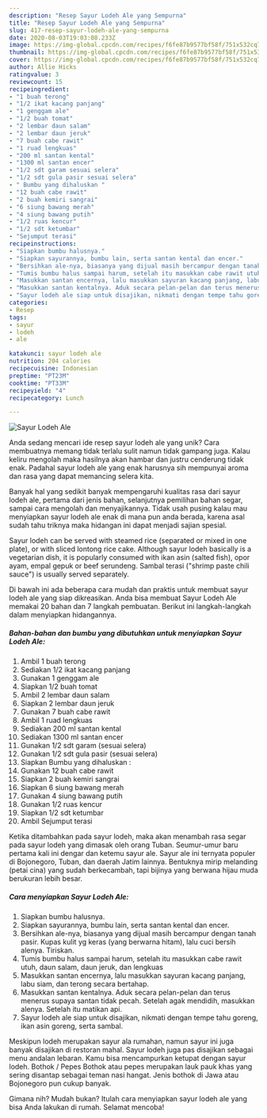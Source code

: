 ```yaml
---
description: "Resep Sayur Lodeh Ale yang Sempurna"
title: "Resep Sayur Lodeh Ale yang Sempurna"
slug: 417-resep-sayur-lodeh-ale-yang-sempurna
date: 2020-08-03T19:03:08.233Z
image: https://img-global.cpcdn.com/recipes/f6fe87b9577bf58f/751x532cq70/sayur-lodeh-ale-foto-resep-utama.jpg
thumbnail: https://img-global.cpcdn.com/recipes/f6fe87b9577bf58f/751x532cq70/sayur-lodeh-ale-foto-resep-utama.jpg
cover: https://img-global.cpcdn.com/recipes/f6fe87b9577bf58f/751x532cq70/sayur-lodeh-ale-foto-resep-utama.jpg
author: Allie Hicks
ratingvalue: 3
reviewcount: 15
recipeingredient:
- "1 buah terong"
- "1/2 ikat kacang panjang"
- "1 genggam ale"
- "1/2 buah tomat"
- "2 lembar daun salam"
- "2 lembar daun jeruk"
- "7 buah cabe rawit"
- "1 ruad lengkuas"
- "200 ml santan kental"
- "1300 ml santan encer"
- "1/2 sdt garam sesuai selera"
- "1/2 sdt gula pasir sesuai selera"
- " Bumbu yang dihaluskan "
- "12 buah cabe rawit"
- "2 buah kemiri sangrai"
- "6 siung bawang merah"
- "4 siung bawang putih"
- "1/2 ruas kencur"
- "1/2 sdt ketumbar"
- "Sejumput terasi"
recipeinstructions:
- "Siapkan bumbu halusnya."
- "Siapkan sayurannya, bumbu lain, serta santan kental dan encer."
- "Bersihkan ale-nya, biasanya yang dijual masih bercampur dengan tanah pasir. Kupas kulit yg keras (yang berwarna hitam), lalu cuci bersih alenya. Tiriskan."
- "Tumis bumbu halus sampai harum, setelah itu masukkan cabe rawit utuh, daun salam, daun jeruk, dan lengkuas"
- "Masukkan santan encernya, lalu masukkan sayuran kacang panjang, labu siam, dan terong secara bertahap."
- "Masukkan santan kentalnya. Aduk secara pelan-pelan dan terus menerus supaya santan tidak pecah. Setelah agak mendidih, masukkan alenya. Setelah itu matikan api."
- "Sayur lodeh ale siap untuk disajikan, nikmati dengan tempe tahu goreng, ikan asin goreng, serta sambal."
categories:
- Resep
tags:
- sayur
- lodeh
- ale

katakunci: sayur lodeh ale 
nutrition: 204 calories
recipecuisine: Indonesian
preptime: "PT23M"
cooktime: "PT33M"
recipeyield: "4"
recipecategory: Lunch

---
```



![Sayur Lodeh Ale](https://img-global.cpcdn.com/recipes/f6fe87b9577bf58f/751x532cq70/sayur-lodeh-ale-foto-resep-utama.jpg)

Anda sedang mencari ide resep sayur lodeh ale yang unik? Cara membuatnya memang tidak terlalu sulit namun tidak gampang juga. Kalau keliru mengolah maka hasilnya akan hambar dan justru cenderung tidak enak. Padahal sayur lodeh ale yang enak harusnya sih mempunyai aroma dan rasa yang dapat memancing selera kita.

Banyak hal yang sedikit banyak mempengaruhi kualitas rasa dari sayur lodeh ale, pertama dari jenis bahan, selanjutnya pemilihan bahan segar, sampai cara mengolah dan menyajikannya. Tidak usah pusing kalau mau menyiapkan sayur lodeh ale enak di mana pun anda berada, karena asal sudah tahu triknya maka hidangan ini dapat menjadi sajian spesial.

Sayur lodeh can be served with steamed rice (separated or mixed in one plate), or with sliced lontong rice cake. Although sayur lodeh basically is a vegetarian dish, it is popularly consumed with ikan asin (salted fish), opor ayam, empal gepuk or beef serundeng. Sambal terasi (&#34;shrimp paste chili sauce&#34;) is usually served separately.


Di bawah ini ada beberapa cara mudah dan praktis untuk membuat sayur lodeh ale yang siap dikreasikan. Anda bisa membuat Sayur Lodeh Ale memakai 20 bahan dan 7 langkah pembuatan. Berikut ini langkah-langkah dalam menyiapkan hidangannya.

<!--inarticleads1-->

##### Bahan-bahan dan bumbu yang dibutuhkan untuk menyiapkan Sayur Lodeh Ale:

1. Ambil 1 buah terong
1. Sediakan 1/2 ikat kacang panjang
1. Gunakan 1 genggam ale
1. Siapkan 1/2 buah tomat
1. Ambil 2 lembar daun salam
1. Siapkan 2 lembar daun jeruk
1. Gunakan 7 buah cabe rawit
1. Ambil 1 ruad lengkuas
1. Sediakan 200 ml santan kental
1. Sediakan 1300 ml santan encer
1. Gunakan 1/2 sdt garam (sesuai selera)
1. Gunakan 1/2 sdt gula pasir (sesuai selera)
1. Siapkan  Bumbu yang dihaluskan :
1. Gunakan 12 buah cabe rawit
1. Siapkan 2 buah kemiri sangrai
1. Siapkan 6 siung bawang merah
1. Gunakan 4 siung bawang putih
1. Gunakan 1/2 ruas kencur
1. Siapkan 1/2 sdt ketumbar
1. Ambil Sejumput terasi


Ketika ditambahkan pada sayur lodeh, maka akan menambah rasa segar pada sayur lodeh yang dimasak oleh orang Tuban. Seumur-umur baru pertama kali ini dengar dan ketemu sayur ale. Sayur ale ini ternyata populer di Bojonegoro, Tuban, dan daerah Jatim lainnya. Bentuknya mirip melanding (petai cina) yang sudah berkecambah, tapi bijinya yang berwana hijau muda berukuran lebih besar. 

<!--inarticleads2-->

##### Cara menyiapkan Sayur Lodeh Ale:

1. Siapkan bumbu halusnya.
1. Siapkan sayurannya, bumbu lain, serta santan kental dan encer.
1. Bersihkan ale-nya, biasanya yang dijual masih bercampur dengan tanah pasir. Kupas kulit yg keras (yang berwarna hitam), lalu cuci bersih alenya. Tiriskan.
1. Tumis bumbu halus sampai harum, setelah itu masukkan cabe rawit utuh, daun salam, daun jeruk, dan lengkuas
1. Masukkan santan encernya, lalu masukkan sayuran kacang panjang, labu siam, dan terong secara bertahap.
1. Masukkan santan kentalnya. Aduk secara pelan-pelan dan terus menerus supaya santan tidak pecah. Setelah agak mendidih, masukkan alenya. Setelah itu matikan api.
1. Sayur lodeh ale siap untuk disajikan, nikmati dengan tempe tahu goreng, ikan asin goreng, serta sambal.


Meskipun lodeh merupakan sayur ala rumahan, namun sayur ini juga banyak disajikan di restoran mahal. Sayur lodeh juga pas disajikan sebagai menu andalan lebaran. Kamu bisa mencampurkan ketupat dengan sayur lodeh. Bothok / Pepes Bothok atau pepes merupakan lauk pauk khas yang sering disantap sebagai teman nasi hangat. Jenis bothok di Jawa atau Bojonegoro pun cukup banyak. 

Gimana nih? Mudah bukan? Itulah cara menyiapkan sayur lodeh ale yang bisa Anda lakukan di rumah. Selamat mencoba!
